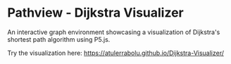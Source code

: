 # Pathview - Dijkstra Visualizer
An interactive graph environment showcasing a visualization of Dijkstra's shortest path algorithm using P5.js.

Try the visualization here: https://atulerrabolu.github.io/Dijkstra-Visualizer/
